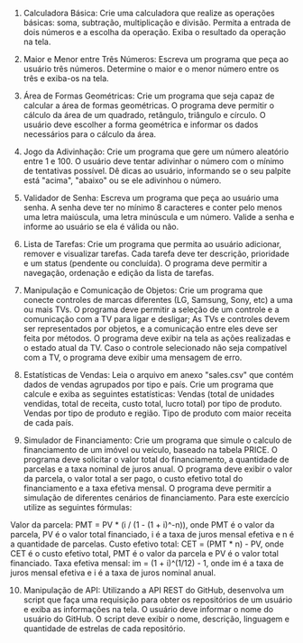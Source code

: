 1. Calculadora Básica:
Crie uma calculadora que realize as operações básicas: soma, subtração, multiplicação e divisão.
Permita a entrada de dois números e a escolha da operação.
Exiba o resultado da operação na tela.

2. Maior e Menor entre Três Números:
Escreva um programa que peça ao usuário três números.
Determine o maior e o menor número entre os três e exiba-os na tela.

3. Área de Formas Geométricas:
Crie um programa que seja capaz de calcular a área de formas geométricas.
O programa deve permitir o cálculo da área de um quadrado, retângulo, triângulo e círculo.
O usuário deve escolher a forma geométrica e informar os dados necessários para o cálculo da área.

4. Jogo da Adivinhação:
Crie um programa que gere um número aleatório entre 1 e 100.
O usuário deve tentar adivinhar o número com o mínimo de tentativas possível.
Dê dicas ao usuário, informando se o seu palpite está "acima", "abaixo" ou se ele adivinhou o número.

5. Validador de Senha:
Escreva um programa que peça ao usuário uma senha.
A senha deve ter no mínimo 8 caracteres e conter pelo menos uma letra maiúscula, uma letra minúscula e um número.
Valide a senha e informe ao usuário se ela é válida ou não.

6. Lista de Tarefas:
Crie um programa que permita ao usuário adicionar, remover e visualizar tarefas.
Cada tarefa deve ter descrição, prioridade e um status (pendente ou concluída).
O programa deve permitir a navegação, ordenação e edição da lista de tarefas.

7. Manipulação e Comunicação de Objetos:
Crie um programa que conecte controles de marcas diferentes (LG, Samsung, Sony, etc) a uma ou mais TVs.
O programa deve permitir a seleção de um controle e a comunicação com a TV para ligar e desligar;
As TVs e controles devem ser representados por objetos, e a comunicação entre eles deve ser feita por métodos.
O programa deve exibir na tela as ações realizadas e o estado atual da TV.
Caso o controle selecionado não seja compatível com a TV, o programa deve exibir uma mensagem de erro.

8. Estatísticas de Vendas:
Leia o arquivo em anexo "sales.csv" que contém dados de vendas agrupados por tipo e país.
Crie um programa que calcule e exiba as seguintes estatísticas:
Vendas (total de unidades vendidas, total de receita, custo total, lucro total) por tipo de produto.
Vendas por tipo de produto e região.
Tipo de produto com maior receita de cada país.

9. Simulador de Financiamento:
Crie um programa que simule o calculo de financiamento de um imóvel ou veículo, baseado na tabela PRICE.
O programa deve solicitar o valor total do financiamento, a quantidade de parcelas e a taxa nominal de juros anual.
O programa deve exibir o valor da parcela, o valor total a ser pago, o custo efetivo total do financiamento e a taxa efetiva mensal.
O programa deve permitir a simulação de diferentes cenários de financiamento.
Para este exercício utilize as seguintes fórmulas:

Valor da parcela: PMT = PV * (i / (1 - (1 + i)^-n)), onde PMT é o valor da parcela, PV é o valor total financiado, i é a taxa de juros mensal efetiva e n é a quantidade de parcelas.
Custo efetivo total: CET = (PMT * n) - PV, onde CET é o custo efetivo total, PMT é o valor da parcela e PV é o valor total financiado.
Taxa efetiva mensal: im = (1 + i)^(1/12) - 1, onde im é a taxa de juros mensal efetiva e i é a taxa de juros nominal anual.

10. Manipulação de API:
Utilizando a API REST do GitHub, desenvolva um script que faça uma requisição para obter os repositórios de um usuário e exiba as informações na tela.
O usuário deve informar o nome do usuário do GitHub.
O script deve exibir o nome, descrição, linguagem e quantidade de estrelas de cada repositório.